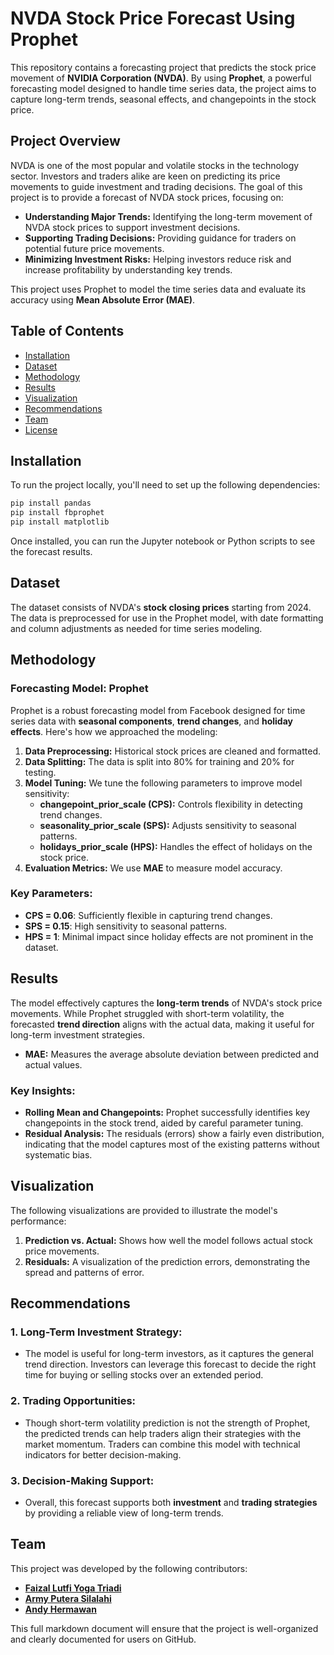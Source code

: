 # NVDA Stock Price Forecast Using Prophet

This repository contains a forecasting project that predicts the stock price movement of **NVIDIA Corporation (NVDA)**. By using **Prophet**, a powerful forecasting model designed to handle time series data, the project aims to capture long-term trends, seasonal effects, and changepoints in the stock price.

## Project Overview

NVDA is one of the most popular and volatile stocks in the technology sector. Investors and traders alike are keen on predicting its price movements to guide investment and trading decisions. The goal of this project is to provide a forecast of NVDA stock prices, focusing on:

- **Understanding Major Trends:** Identifying the long-term movement of NVDA stock prices to support investment decisions.
- **Supporting Trading Decisions:** Providing guidance for traders on potential future price movements.
- **Minimizing Investment Risks:** Helping investors reduce risk and increase profitability by understanding key trends.

This project uses Prophet to model the time series data and evaluate its accuracy using **Mean Absolute Error (MAE)**.

## Table of Contents

- [Installation](#installation)
- [Dataset](#dataset)
- [Methodology](#methodology)
- [Results](#results)
- [Visualization](#visualization)
- [Recommendations](#recommendations)
- [Team](#team)
- [License](#license)

## Installation

To run the project locally, you'll need to set up the following dependencies:

```bash
pip install pandas
pip install fbprophet
pip install matplotlib
```

Once installed, you can run the Jupyter notebook or Python scripts to see the forecast results.

## Dataset

The dataset consists of NVDA's **stock closing prices** starting from 2024. The data is preprocessed for use in the Prophet model, with date formatting and column adjustments as needed for time series modeling.

## Methodology

### Forecasting Model: Prophet

Prophet is a robust forecasting model from Facebook designed for time series data with **seasonal components**, **trend changes**, and **holiday effects**. Here's how we approached the modeling:

1. **Data Preprocessing:** Historical stock prices are cleaned and formatted.
2. **Data Splitting:** The data is split into 80% for training and 20% for testing.
3. **Model Tuning:** We tune the following parameters to improve model sensitivity:
   - **changepoint_prior_scale (CPS):** Controls flexibility in detecting trend changes.
   - **seasonality_prior_scale (SPS):** Adjusts sensitivity to seasonal patterns.
   - **holidays_prior_scale (HPS):** Handles the effect of holidays on the stock price.
4. **Evaluation Metrics:** We use **MAE** to measure model accuracy.

### Key Parameters:
- **CPS = 0.06**: Sufficiently flexible in capturing trend changes.
- **SPS = 0.15**: High sensitivity to seasonal patterns.
- **HPS = 1**: Minimal impact since holiday effects are not prominent in the dataset.

## Results

The model effectively captures the **long-term trends** of NVDA's stock price movements. While Prophet struggled with short-term volatility, the forecasted **trend direction** aligns with the actual data, making it useful for long-term investment strategies.

- **MAE:** Measures the average absolute deviation between predicted and actual values.

### Key Insights:
- **Rolling Mean and Changepoints:** Prophet successfully identifies key changepoints in the stock trend, aided by careful parameter tuning.
- **Residual Analysis:** The residuals (errors) show a fairly even distribution, indicating that the model captures most of the existing patterns without systematic bias.

## Visualization

The following visualizations are provided to illustrate the model's performance:

1. **Prediction vs. Actual:** Shows how well the model follows actual stock price movements.
2. **Residuals:** A visualization of the prediction errors, demonstrating the spread and patterns of error.

## Recommendations

### 1. Long-Term Investment Strategy:
- The model is useful for long-term investors, as it captures the general trend direction. Investors can leverage this forecast to decide the right time for buying or selling stocks over an extended period.

### 2. Trading Opportunities:
- Though short-term volatility prediction is not the strength of Prophet, the predicted trends can help traders align their strategies with the market momentum. Traders can combine this model with technical indicators for better decision-making.

### 3. Decision-Making Support:
- Overall, this forecast supports both **investment** and **trading strategies** by providing a reliable view of long-term trends.

## Team

This project was developed by the following contributors:

- [**Faizal Lutfi Yoga Triadi**](https://www.linkedin.com/in/faizallutfiyt/)
- [**Army Putera Silalahi**](https://www.linkedin.com/in/army-putera-silalahi/)
- [**Andy Hermawan**](https://www.linkedin.com/in/andy-hermawan/)

This full markdown document will ensure that the project is well-organized and clearly documented for users on GitHub.
